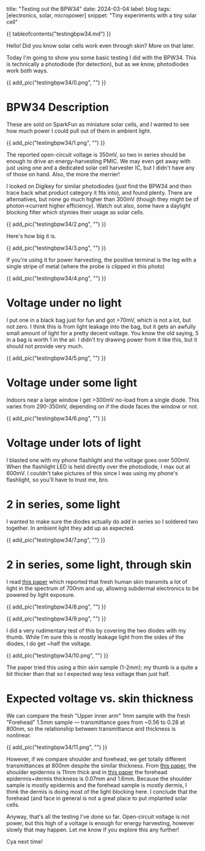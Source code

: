 title: "Testing out the BPW34"
date: 2024-03-04
label: blog
tags: [electronics, solar, micropower]
snippet: "Tiny experiments with a tiny solar cell"

{{ tableofcontents("testingbpw34.md") }}

Hello! Did you know solar cells work even through skin? More on that later.

Today I'm going to show you some basic testing I did with the BPW34. This is technically a photodiode (for detection), but as we know, photodiodes work both ways.

{{ add_pic("testingbpw34/0.png", "") }}


# BPW34 Description

These are sold on SparkFun as miniature solar cells, and I wanted to see how much power I could pull out of them in ambient light. 

{{ add_pic("testingbpw34/1.png", "") }}

The reported open-circuit voltage is 350mV, so two in series should be enough to drive an energy-harvesting PMIC. We may even get away with just using one and a dedicated solar cell harvester IC, but I didn't have any of those on hand. Also, the more the merrier!

I looked on Digikey for similar photodiodes (just find the BPW34 and then trace back what product category it fits into), and found plenty. There are alternatives, but none go much higher than 300mV (though they might be of photon->current higher efficiency). Watch out also, some have a daylight blocking filter which stymies their usage as solar cells.

{{ add_pic("testingbpw34/2.png", "") }}

Here's how big it is. 

{{ add_pic("testingbpw34/3.png", "") }}

If you're using it for power harvesting, the positive terminal is the leg with a single stripe of metal (where the probe is clipped in this photo)

{{ add_pic("testingbpw34/4.png", "") }}

# Voltage under no light

I put one in a black bag just for fun and got >70mV, which is not a lot, but not zero. I think this is from light leakage into the bag, but it gets an awfully small amount of light for a pretty decent voltage. You know the old saying, 5 in a bag is worth 1 in the air. I didn't try drawing power from it like this, but it should not provide very much. 

{{ add_pic("testingbpw34/5.png", "") }}

# Voltage under some light

Indoors near a large window I get >300mV no-load from a single diode. This varies from 290-350mV, depending on if the diode faces the window or not. 

{{ add_pic("testingbpw34/6.png", "") }}

# Voltage under lots of light

I blasted one with my phone flashlight and the voltage goes over 500mV. When the flashlight LED is held directly over the photodiode, I max out at 600mV. I couldn't take pictures of this since I was using my phone's flashlight, so you'll have to trust me, bro.

# 2 in series, some light

I wanted to make sure the diodes actually do add in series so I soldered two together. In ambient light they add up as expected. 

{{ add_pic("testingbpw34/7.png", "") }}

# 2 in series, some light, through skin

I read [this paper](https://www.sciencedirect.com/science/article/pii/S0956566316311320) which reported that fresh human skin transmits a lot of light in the spectrum of 700nm and up, allowing subdermal electronics to be powered by light exposure.

{{ add_pic("testingbpw34/8.png", "") }}

{{ add_pic("testingbpw34/9.png", "") }}

I did a very rudimentary test of this by covering the two diodes with my thumb. While I'm sure this is mostly leakage light from the sides of the diodes, I do get ~half the voltage.

{{ add_pic("testingbpw34/10.png", "") }}

The paper tried this using a thin skin sample (1-2mm); my thumb is a quite a bit thicker than that so I expected way less voltage than just half. 

# Expected voltage vs. skin thickness
 
We can compare the fresh "Upper inner arm" 1mm sample with the fresh "Forehead" 1.5mm sample — transmittance goes from ~0.56 to 0.28 at 800nm, so the relationship between transmittance and thickness is nonlinear. 

{{ add_pic("testingbpw34/11.png", "") }}

However, if we compare shoulder and forehead, we get totally different transmittances at 800nm despite the similar thickness. From [this paper](https://pubmed.ncbi.nlm.nih.gov/14690333/), the shoulder epidermis is 11mm thick and in [this paper](https://www.selcukmedj.org/uploads/publications/2022-102-13168603.pdf) the forehead epidermis+dermis thickness is 0.07mm and 1.6mm. Because the shoulder sample is mostly epidermis and the forehead sample is mostly dermis, I think the dermis is doing most of the light blocking here. I conclude that the forehead (and face in general is not a great place to put implanted solar cells. 

Anyway, that's all the testing I've done so far. Open-circuit voltage is not power, but this high of a voltage is enough for energy harvesting, however slowly that may happen. Let me know if you explore this any further!

Cya next time!
